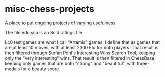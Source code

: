 # misc-chess-projects
 A place to put ongoing projects of varying usefulness

The file edo.ssp is an Scid ratings file.

Lc0 test games are what I call "Artemis" games. I define that as games that are at least 10 moves, with at least 2300 Elo for both players. That result is then filtered through Stefan Pohl's Interesting Wins Search Tool, keeping only the "very interesting" wins. That result is then filtered in ChessBase, keeping only games that are both "strong" and "beautiful", with three-medals for a beauty score.
